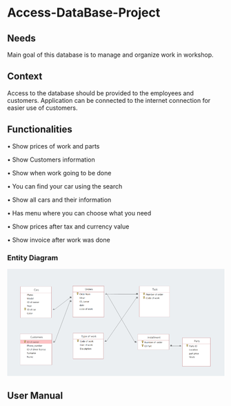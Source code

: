 # Access-DataBase-Project
## Needs
Main goal of this database is to manage and organize work in workshop.

## Context
 Access to the database should be provided to the employees and customers. Application can be connected to the internet connection for easier use of customers.

## Functionalities
•	Show prices of work and parts 

•	Show Customers information

•	Show when work going to be done

•	You can find your car using the search

•	Show all cars and their information

•	Has menu where you can choose what you need

•	Show prices after tax and currency value 

•	Show invoice after work was done

### Entity Diagram
![entity Diagram](DBphoto.png)




## User	Manual
